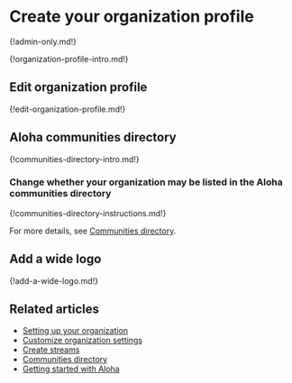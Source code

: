 # Create your organization profile

{!admin-only.md!}

{!organization-profile-intro.md!}

## Edit organization profile

{!edit-organization-profile.md!}

## Aloha communities directory

{!communities-directory-intro.md!}

### Change whether your organization may be listed in the Aloha communities directory

{!communities-directory-instructions.md!}

For more details, see [Communities directory](/help/communities-directory).

## Add a wide logo

{!add-a-wide-logo.md!}

## Related articles

* [Setting up your organization](/help/getting-your-organization-started-with-aloha)
* [Customize organization settings](/help/customize-organization-settings)
* [Create streams](/help/create-streams)
* [Communities directory](/help/communities-directory)
* [Getting started with Aloha](/help/getting-started-with-aloha)
